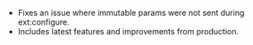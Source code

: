 - Fixes an issue where immutable params were not sent during ext:configure.
- Includes latest features and improvements from production.
